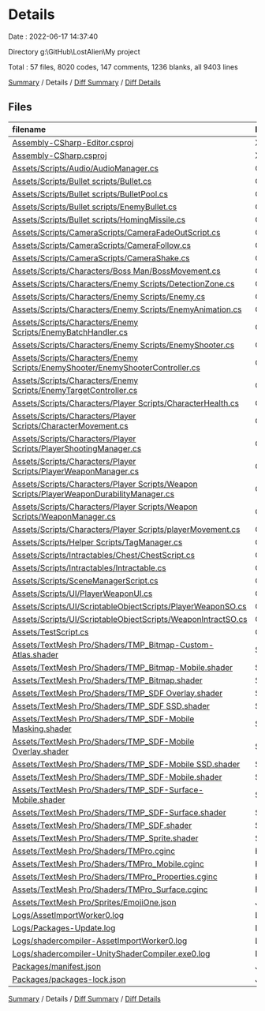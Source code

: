 # Details

Date : 2022-06-17 14:37:40

Directory g:\GitHub\LostAlien\My project

Total : 57 files,  8020 codes, 147 comments, 1236 blanks, all 9403 lines

[Summary](results.md) / Details / [Diff Summary](diff.md) / [Diff Details](diff-details.md)

## Files
| filename | language | code | comment | blank | total |
| :--- | :--- | ---: | ---: | ---: | ---: |
| [Assembly-CSharp-Editor.csproj](/Assembly-CSharp-Editor.csproj) | XML | 834 | 7 | 1 | 842 |
| [Assembly-CSharp.csproj](/Assembly-CSharp.csproj) | XML | 841 | 7 | 1 | 849 |
| [Assets/Scripts/Audio/AudioManager.cs](/Assets/Scripts/Audio/AudioManager.cs) | C# | 82 | 0 | 25 | 107 |
| [Assets/Scripts/Bullet scripts/Bullet.cs](/Assets/Scripts/Bullet%20scripts/Bullet.cs) | C# | 82 | 8 | 16 | 106 |
| [Assets/Scripts/Bullet scripts/BulletPool.cs](/Assets/Scripts/Bullet%20scripts/BulletPool.cs) | C# | 126 | 0 | 21 | 147 |
| [Assets/Scripts/Bullet scripts/EnemyBullet.cs](/Assets/Scripts/Bullet%20scripts/EnemyBullet.cs) | C# | 79 | 0 | 24 | 103 |
| [Assets/Scripts/Bullet scripts/HomingMissile.cs](/Assets/Scripts/Bullet%20scripts/HomingMissile.cs) | C# | 81 | 0 | 27 | 108 |
| [Assets/Scripts/CameraScripts/CameraFadeOutScript.cs](/Assets/Scripts/CameraScripts/CameraFadeOutScript.cs) | C# | 79 | 0 | 13 | 92 |
| [Assets/Scripts/CameraScripts/CameraFollow.cs](/Assets/Scripts/CameraScripts/CameraFollow.cs) | C# | 48 | 0 | 6 | 54 |
| [Assets/Scripts/CameraScripts/CameraShake.cs](/Assets/Scripts/CameraScripts/CameraShake.cs) | C# | 35 | 31 | 39 | 105 |
| [Assets/Scripts/Characters/Boss Man/BossMovement.cs](/Assets/Scripts/Characters/Boss%20Man/BossMovement.cs) | C# | 164 | 0 | 38 | 202 |
| [Assets/Scripts/Characters/Enemy Scripts/DetectionZone.cs](/Assets/Scripts/Characters/Enemy%20Scripts/DetectionZone.cs) | C# | 25 | 0 | 7 | 32 |
| [Assets/Scripts/Characters/Enemy Scripts/Enemy.cs](/Assets/Scripts/Characters/Enemy%20Scripts/Enemy.cs) | C# | 162 | 1 | 32 | 195 |
| [Assets/Scripts/Characters/Enemy Scripts/EnemyAnimation.cs](/Assets/Scripts/Characters/Enemy%20Scripts/EnemyAnimation.cs) | C# | 35 | 0 | 8 | 43 |
| [Assets/Scripts/Characters/Enemy Scripts/EnemyBatchHandler.cs](/Assets/Scripts/Characters/Enemy%20Scripts/EnemyBatchHandler.cs) | C# | 90 | 0 | 17 | 107 |
| [Assets/Scripts/Characters/Enemy Scripts/EnemyShooter.cs](/Assets/Scripts/Characters/Enemy%20Scripts/EnemyShooter.cs) | C# | 154 | 0 | 39 | 193 |
| [Assets/Scripts/Characters/Enemy Scripts/EnemyShooter/EnemyShooterController.cs](/Assets/Scripts/Characters/Enemy%20Scripts/EnemyShooter/EnemyShooterController.cs) | C# | 214 | 1 | 60 | 275 |
| [Assets/Scripts/Characters/Enemy Scripts/EnemyTargetController.cs](/Assets/Scripts/Characters/Enemy%20Scripts/EnemyTargetController.cs) | C# | 63 | 0 | 14 | 77 |
| [Assets/Scripts/Characters/Player Scripts/CharacterHealth.cs](/Assets/Scripts/Characters/Player%20Scripts/CharacterHealth.cs) | C# | 90 | 7 | 18 | 115 |
| [Assets/Scripts/Characters/Player Scripts/CharacterMovement.cs](/Assets/Scripts/Characters/Player%20Scripts/CharacterMovement.cs) | C# | 42 | 0 | 4 | 46 |
| [Assets/Scripts/Characters/Player Scripts/PlayerShootingManager.cs](/Assets/Scripts/Characters/Player%20Scripts/PlayerShootingManager.cs) | C# | 45 | 0 | 12 | 57 |
| [Assets/Scripts/Characters/Player Scripts/PlayerWeaponManager.cs](/Assets/Scripts/Characters/Player%20Scripts/PlayerWeaponManager.cs) | C# | 127 | 0 | 23 | 150 |
| [Assets/Scripts/Characters/Player Scripts/Weapon Scripts/PlayerWeaponDurabilityManager.cs](/Assets/Scripts/Characters/Player%20Scripts/Weapon%20Scripts/PlayerWeaponDurabilityManager.cs) | C# | 31 | 0 | 4 | 35 |
| [Assets/Scripts/Characters/Player Scripts/Weapon Scripts/WeaponManager.cs](/Assets/Scripts/Characters/Player%20Scripts/Weapon%20Scripts/WeaponManager.cs) | C# | 25 | 0 | 3 | 28 |
| [Assets/Scripts/Characters/Player Scripts/playerMovement.cs](/Assets/Scripts/Characters/Player%20Scripts/playerMovement.cs) | C# | 115 | 1 | 22 | 138 |
| [Assets/Scripts/Helper Scripts/TagManager.cs](/Assets/Scripts/Helper%20Scripts/TagManager.cs) | C# | 32 | 0 | 15 | 47 |
| [Assets/Scripts/Intractables/Chest/ChestScript.cs](/Assets/Scripts/Intractables/Chest/ChestScript.cs) | C# | 53 | 0 | 13 | 66 |
| [Assets/Scripts/Intractables/Intractable.cs](/Assets/Scripts/Intractables/Intractable.cs) | C# | 13 | 0 | 6 | 19 |
| [Assets/Scripts/SceneManagerScript.cs](/Assets/Scripts/SceneManagerScript.cs) | C# | 19 | 0 | 3 | 22 |
| [Assets/Scripts/UI/PlayerWeaponUI.cs](/Assets/Scripts/UI/PlayerWeaponUI.cs) | C# | 62 | 1 | 14 | 77 |
| [Assets/Scripts/UI/ScriptableObjectScripts/PlayerWeaponSO.cs](/Assets/Scripts/UI/ScriptableObjectScripts/PlayerWeaponSO.cs) | C# | 21 | 0 | 4 | 25 |
| [Assets/Scripts/UI/ScriptableObjectScripts/WeaponIntractSO.cs](/Assets/Scripts/UI/ScriptableObjectScripts/WeaponIntractSO.cs) | C# | 17 | 0 | 11 | 28 |
| [Assets/TestScript.cs](/Assets/TestScript.cs) | C# | 27 | 1 | 6 | 34 |
| [Assets/TextMesh Pro/Shaders/TMP_Bitmap-Custom-Atlas.shader](/Assets/TextMesh%20Pro/Shaders/TMP_Bitmap-Custom-Atlas.shader) | ShaderLab | 109 | 2 | 33 | 144 |
| [Assets/TextMesh Pro/Shaders/TMP_Bitmap-Mobile.shader](/Assets/TextMesh%20Pro/Shaders/TMP_Bitmap-Mobile.shader) | ShaderLab | 112 | 3 | 31 | 146 |
| [Assets/TextMesh Pro/Shaders/TMP_Bitmap.shader](/Assets/TextMesh%20Pro/Shaders/TMP_Bitmap.shader) | ShaderLab | 109 | 2 | 33 | 144 |
| [Assets/TextMesh Pro/Shaders/TMP_SDF Overlay.shader](/Assets/TextMesh%20Pro/Shaders/TMP_SDF%20Overlay.shader) | ShaderLab | 243 | 4 | 71 | 318 |
| [Assets/TextMesh Pro/Shaders/TMP_SDF SSD.shader](/Assets/TextMesh%20Pro/Shaders/TMP_SDF%20SSD.shader) | ShaderLab | 241 | 4 | 66 | 311 |
| [Assets/TextMesh Pro/Shaders/TMP_SDF-Mobile Masking.shader](/Assets/TextMesh%20Pro/Shaders/TMP_SDF-Mobile%20Masking.shader) | ShaderLab | 188 | 10 | 50 | 248 |
| [Assets/TextMesh Pro/Shaders/TMP_SDF-Mobile Overlay.shader](/Assets/TextMesh%20Pro/Shaders/TMP_SDF-Mobile%20Overlay.shader) | ShaderLab | 183 | 8 | 50 | 241 |
| [Assets/TextMesh Pro/Shaders/TMP_SDF-Mobile SSD.shader](/Assets/TextMesh%20Pro/Shaders/TMP_SDF-Mobile%20SSD.shader) | ShaderLab | 82 | 4 | 21 | 107 |
| [Assets/TextMesh Pro/Shaders/TMP_SDF-Mobile.shader](/Assets/TextMesh%20Pro/Shaders/TMP_SDF-Mobile.shader) | ShaderLab | 183 | 8 | 50 | 241 |
| [Assets/TextMesh Pro/Shaders/TMP_SDF-Surface-Mobile.shader](/Assets/TextMesh%20Pro/Shaders/TMP_SDF-Surface-Mobile.shader) | ShaderLab | 103 | 8 | 28 | 139 |
| [Assets/TextMesh Pro/Shaders/TMP_SDF-Surface.shader](/Assets/TextMesh%20Pro/Shaders/TMP_SDF-Surface.shader) | ShaderLab | 122 | 4 | 33 | 159 |
| [Assets/TextMesh Pro/Shaders/TMP_SDF.shader](/Assets/TextMesh%20Pro/Shaders/TMP_SDF.shader) | ShaderLab | 243 | 4 | 71 | 318 |
| [Assets/TextMesh Pro/Shaders/TMP_Sprite.shader](/Assets/TextMesh%20Pro/Shaders/TMP_Sprite.shader) | ShaderLab | 97 | 0 | 20 | 117 |
| [Assets/TextMesh Pro/Shaders/TMPro.cginc](/Assets/TextMesh%20Pro/Shaders/TMPro.cginc) | HLSL | 63 | 2 | 20 | 85 |
| [Assets/TextMesh Pro/Shaders/TMPro_Mobile.cginc](/Assets/TextMesh%20Pro/Shaders/TMPro_Mobile.cginc) | HLSL | 122 | 2 | 34 | 158 |
| [Assets/TextMesh Pro/Shaders/TMPro_Properties.cginc](/Assets/TextMesh%20Pro/Shaders/TMPro_Properties.cginc) | HLSL | 62 | 10 | 14 | 86 |
| [Assets/TextMesh Pro/Shaders/TMPro_Surface.cginc](/Assets/TextMesh%20Pro/Shaders/TMPro_Surface.cginc) | HLSL | 76 | 7 | 19 | 102 |
| [Assets/TextMesh Pro/Sprites/EmojiOne.json](/Assets/TextMesh%20Pro/Sprites/EmojiOne.json) | JSON | 155 | 0 | 2 | 157 |
| [Logs/AssetImportWorker0.log](/Logs/AssetImportWorker0.log) | Log | 1,017 | 0 | 34 | 1,051 |
| [Logs/Packages-Update.log](/Logs/Packages-Update.log) | Log | 47 | 0 | 4 | 51 |
| [Logs/shadercompiler-AssetImportWorker0.log](/Logs/shadercompiler-AssetImportWorker0.log) | Log | 2 | 0 | 2 | 4 |
| [Logs/shadercompiler-UnityShaderCompiler.exe0.log](/Logs/shadercompiler-UnityShaderCompiler.exe0.log) | Log | 2 | 0 | 2 | 4 |
| [Packages/manifest.json](/Packages/manifest.json) | JSON | 53 | 0 | 1 | 54 |
| [Packages/packages-lock.json](/Packages/packages-lock.json) | JSON | 493 | 0 | 1 | 494 |

[Summary](results.md) / Details / [Diff Summary](diff.md) / [Diff Details](diff-details.md)
